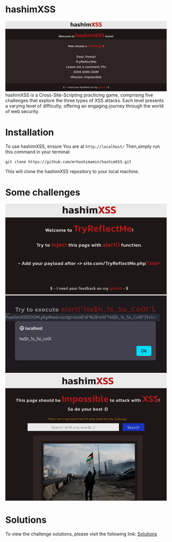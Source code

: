 # hashimXSS
![hashimXSS: Home page](https://github.com/mrhashimamin/hashimXSS/blob/main/1.png?raw=true)
hashimXSS is a Cross-Site-Scripting practicing game, comprising five challenges that explore the three types of XSS attacks. Each level presents a varying level of difficulty, offering an engaging journey through the world of web security.

# Installation
To use hashimXSS, ensure You are at
`http://localhost/`
Then,simply run this command in your terminal:
```
git clone https://github.com/mrhashimamin/hashimXSS.git
```
This will clone the hashimXSS repository to your local machine.

# Some challenges
![](https://github.com/mrhashimamin/hashimXSS/blob/main/6view.png?raw=true)
![](https://github.com/mrhashimamin/hashimXSS/blob/main/18view.png?raw=true)
![](https://github.com/mrhashimamin/hashimXSS/blob/main/19view.png?raw=true)

# Solutions
To view the challenge solutions, please visit the following link: [Solutions](https://medium.com/@hashimamin/hashimxss-239f6aa798e6)

